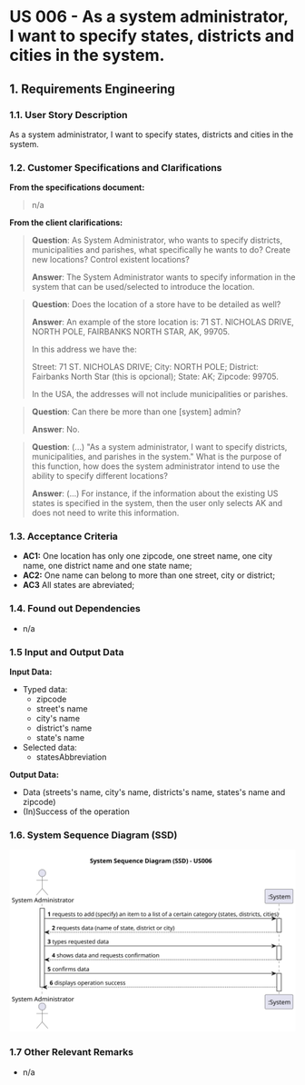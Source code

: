 # US 006 - As a system administrator, I want to specify states, districts and cities in the system.

## 1. Requirements Engineering

### 1.1. User Story Description

As a system administrator, I want to specify states, districts and cities in the system.

### 1.2. Customer Specifications and Clarifications

**From the specifications document:**

> n/a

**From the client clarifications:**
> **Question**: As System Administrator, who wants to specify districts, municipalities and parishes, what specifically he wants to do? Create new locations? Control existent locations?
>
> **Answer**: The System Administrator wants to specify information in the system that can be used/selected to introduce the location.
 
> **Question**: Does the location of a store have to be detailed as well?
>
> **Answer**: An example of the store location is: 71 ST. NICHOLAS DRIVE, NORTH POLE, FAIRBANKS NORTH STAR, AK, 99705.
>
> In this address we have the:
> 
> Street: 71 ST. NICHOLAS DRIVE;
> City: NORTH POLE;
> District: Fairbanks North Star (this is opcional);
> State: AK;
> Zipcode: 99705.
> 
>In the USA, the addresses will not include municipalities or parishes.

> **Question**: Can there be more than one [system] admin?
> 
> **Answer**: No.

> **Question**: (...) "As a system administrator, I want to specify districts, municipalities, and parishes in the system." What is the purpose of this function, how does the system administrator intend to use the ability to specify different locations?
>
> **Answer**: (...) For instance, if the information about the existing US states is specified in the system, then the user only selects AK and does not need to write this information.

### 1.3. Acceptance Criteria

* **AC1:** One location has only one zipcode, one street name, one city name, one district name and one state name;
* **AC2:** One name can belong to more than one street, city or district;
* **AC3**  All states are abreviated;

### 1.4. Found out Dependencies

* n/a

### 1.5 Input and Output Data

**Input Data:**

* Typed data:
  * zipcode
  * street's name
  * city's name
  * district's name
  * state's name
* Selected data:
  * statesAbbreviation

**Output Data:**

* Data (streets's name, city's name, districts's name, states's name and zipcode)
* (In)Success of the operation

### 1.6. System Sequence Diagram (SSD)
![](svg/us006-system-sequence-diagram-alternative-one.svg)


### 1.7 Other Relevant Remarks

* n/a